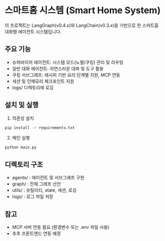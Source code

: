 # 스마트홈 시스템 (Smart Home System)

이 프로젝트는 LangGraph(v0.4.x)와 LangChain(v0.3.x)을 기반으로 한 스마트홈 대화형 에이전트 시스템입니다.

## 주요 기능
- 슈퍼바이저 에이전트: 시스템 모드(노멀/쿠킹) 관리 및 라우팅
- 일반 대화 에이전트: 자연스러운 대화 및 도구 활용
- 쿠킹 서브그래프: 레시피 기반 요리 단계별 지원, MCP 연동
- 세션 및 인메모리 체크포인트 지원
- logs/ 디렉토리에 로깅

## 설치 및 실행

1. 의존성 설치
```bash
pip install -r requirements.txt
```

2. 메인 실행
```bash
python main.py
```

## 디렉토리 구조
- agents/ : 에이전트 및 서브그래프 구현
- graph/  : 전체 그래프 선언
- utils/  : 유틸리티, state, 세션, 로깅
- logs/   : 로그 파일 저장

## 참고
- MCP 서버 연동 필요 (환경변수 또는 .env 파일 사용)
- 추후 프론트엔드 연동 예정
